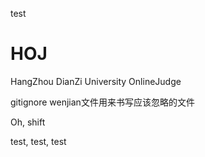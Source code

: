 test
# HOJ
HangZhou DianZi University OnlineJudge

gitignore wenjian文件用来书写应该忽略的文件

Oh, shift

test, test, test
